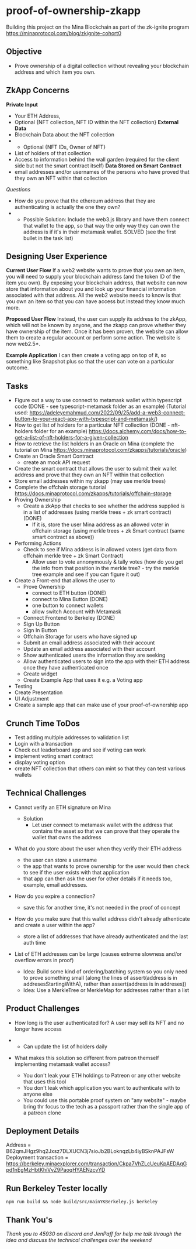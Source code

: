 # proof-of-ownership-zkapp
Building this project on the Mina Blockchain as part of the zk-ignite program https://minaprotocol.com/blog/zkignite-cohort0

## Objective
- Prove ownership of a digital collection without revealing your blockchain address and which item you own.

## ZkApp Concerns
**Private Input**
- Your ETH Address, 
- Optional {NFT collection, NFT ID within the NFT collection}
**External Data**
- Blockchain Data about the NFT collection
- - Optional {NFT IDs, Owner of NFT}
- List of holders of that collection
- Access to information behind the wall garden (required for the client side but not the smart contract itself)
**Data Stored on Smart Contract**
- email addresses and/or usernames of the persons who have proved that they own an NFT within that collection 

*Questions*
- How do you prove that the ethereum address that they are authenticating is actually the one they own?
- - Possible Solution: Include the web3.js library and have them connect that wallet to the app, so that way the only way they can own the address is if it's in their metamask wallet. SOLVED (see the first bullet in the task list)

## Designing User Experience
**Current User Flow**
If a web2 website wants to prove that you own an item, you will need to supply your blockchain address (and the token ID of the item you own). By exposing your blockchain address, that website can now store that information about you and look up your financial information associated with that address. All the web2 website needs to know is that you own an item so that you can have access but instead they know much more.

**Proposed User Flow**
Instead, the user can supply its address to the zkApp, which will not be known by anyone, and the zkapp can prove whether they have ownership of the item. Once it has been proven, the website can allow them to create a regular account or perform some action. The website is now web2.5*. 

**Example Application**
I can then create a voting app on top of it, so something like Snapshot plus so that the user can vote on a particular outcome. 


## Tasks
- Figure out a way to use connect to metamask wallet within typescript code (DONE - see typescript-metamask folder as an example)
(Tutorial used: https://adeleyemahmud.com/2022/09/25/add-a-web3-connect-button-to-your-react-app-with-typescript-and-metamask/)
- How to get list of holders for a particular NFT collection (DONE - nft-holders folder for an example)
https://docs.alchemy.com/docs/how-to-get-a-list-of-nft-holders-for-a-given-collection
- How to retrieve the list holders in an Oracle on Mina (complete the tutorial on Mina https://docs.minaprotocol.com/zkapps/tutorials/oracle)
- Create an Oracle Smart Contract
    - create an mock API request
- Create the smart contract that allows the user to submit their wallet address and prove that they own an NFT within that collection 
- Store email addresses within my zkapp (may use merkle trees)
- Complete the offchain storage tutorial  https://docs.minaprotocol.com/zkapps/tutorials/offchain-storage
- Proving Ownership
    - Create a zkApp that checks to see whether the address supplied is in a list of addresses (using merkle trees + zk smart contract) (DONE)
        - If it is, store the user Mina address as an allowed voter in offchain storage (using merkle trees + zk Smart contract (same smart contract as above))
- Performing Actions
    - Check to see if Mina address is in allowed voters (get data from offchain merkle tree + zk Smart Contract)
        - Allow user to vote annonymously & tally votes (how do you get the info from that position in the merkle tree? - try the merkle tree example and see if you can figure it out)
- Create a Front-end that allows the user to
    - Prove Ownership
        - connect to ETH button (DONE)
        - connect to Mina Button (DONE)
        - one button to connect wallets
        - allow switch Account with Metamask
    - Connect Frontend to Berkeley (DONE)
    - Sign Up Button
    - Sign In Button
    - Offchain Storage for users who have signed up
    - Submit an email address associated with their account
    - Update an email address associated with their account
    - Show authenticated users the information they are seeking
    - Allow authenticated users to sign into the app with their ETH address once they have authenticated once
    - Create widget
    - Create Example App that uses it e.g. a Voting app
- Testing
- Create Presentation
- UI Adjustment
- Create a sample app that can make use of your proof-of-ownership app



## Crunch Time ToDos
- Test adding multiple addresses to validation list
- Login with a transaction
- Check out leaderboard app and see if voting can work
- implement voting smart contract
- display voting option
- create NFT collection that others can mint so that they can test various wallets




## Technical Challenges
- Cannot verify an ETH signature on Mina
    - Solution
        - Let user connect to metamask wallet with the address that contains the asset so that we can prove that they operate the wallet that owns the address

- What do you store about the user when they verify their ETH address
    - the user can store a username
    - the app that wants to prove ownership for the user would then check to see if the user exists with that application
    - that app can then ask the user for other details if it needs too, example, email addresses.

- How do you expire a connection?
    - save this for another time, it's not needed in the proof of concept

- How do you make sure that this wallet address didn't already athenticate and create a user within the app?
    - store a list of addresses that have already authenticated and the last auth time

- List of ETH addresses can be large (causes extreme slowness and/or overflow errors in proof)
    - Idea: Build some kind of ordering/batching system so you only need to prove something small (along the lines of assert(address is in addresesStartingWithA), rather than assert(address is in addreses))
    - Idea: Use a MerkleTree or MerkleMap for addresses rather than a list




## Product Challenges
- How long is the user authenticated for?  A user may sell its NFT and no longer have access
- - Can update the list of holders daily

- What makes this solution so different from patreon themself implementing metamask wallet access?
    - You don't leak your ETH holdings to Patreon or any other website that uses this tool
    - You don't leak which application you want to authenticate with to anyone else
    - You could use this portable proof system on "any website" - maybe bring thr focus to the tech as a passport rather than the single app of a patreon clone


## Deployment Details
Address = B62qmJHgz9hq2Jxsz7DLXUCN3j7sioJb2BLoknqzLb4iyBSknPAJFsW
Deployment transaction = https://berkeley.minaexplorer.com/transaction/Ckpa7VhZLcUeuKpAEDAqGpd1nEgMzHbtKhiVvZ9PaoqHYAENzcvYD

## Run Berkeley Tester locally
`npm run build && node build/src/mainYKBerkeley.js berkeley `

## Thank You's
*Thank you to 45930 on discord and JenPaff for help me talk through the idea and discuss the technical challenges over the weekend* 